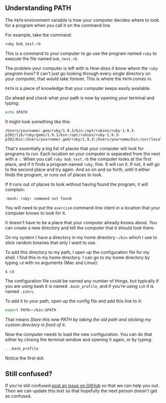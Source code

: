 ## Understanding PATH

The `PATH` environment variable is how your computer decides where to look for a program when you call it on the command line.

For example, take the command:

```bash
ruby bob_test.rb
```

This is a command to your computer to go use the program named `ruby` to execute the file named `bob_test.rb`.

The problem your computer is left with is _How does it know where the `ruby` program lives?_ It can't just go looking through every single directory on your computer, that would take forever. This is where the `PATH` comes in.

`PATH` is a piece of knowledge that your computer keeps easily available.

Go ahead and check what your path is now by opening your terminal and typing:

```bash
echo $PATH
```

It might look something like this:

```plain
/Users/yourname/.gem/ruby/1.9.3/bin:/opt/rubies/ruby-1.9.3-p392/lib/ruby/gems/1.9.1/bin:/opt/rubies/ruby-1.9.3-p392/bin:/Users/yourname/.gem/ruby/1.9.3:/Users/yourname/bin:/usr/local/bin:/usr/bin:/usr/local/share/npm/bin:/usr/local/go/bin:/Users/yourname/code/go/bin:/bin:/usr/sbin:/sbin:/usr/texbin
```

That's essentially a big list of places that your computer will look for programs to run. Each location on your computer is separated from the next with a `:`. When you call `ruby bob_test.rb` the computer looks at the first place, and if it finds a program named `ruby`, fine. It will run it. If not, it will go to the second place and try again. And so on and so forth, until it either finds the program, or runs out of places to look.

If it runs out of places to look without having found the program, it will complain:

```plain
-bash: ruby: command not found
```

You will need to put the `exercism` command-line client in a location that your computer knows to look for it.

It doesn't have to be a place that your computer already knows about. You can create a new directory and tell the computer that it should look there.

On my system I have a directory in my home directory `~/bin` which I use to stick random binaries that only I want to use.

To add this directory to my path, I open up the configuration file for my shell. I find this in my home directory. I can go to my home directory by typing `cd` with no arguments (Mac and Linux):

```bash
$ cd
```

The configuration file could be named any number of things, but typically if you are using bash it is named `.bash_profile`, and if you're using `zsh` it is named `.zshrc`.

To add it to your path, open up the config file and add this line to it:

```bash
export PATH=~/bin:$PATH
```

That means _Store this new PATH by taking the old path and sticking my custom directory in front of it_.

Now the computer needs to load the new configuration. You can do that either by closing the terminal window and opening it again, or by typing:

```bash
. .bash_profile
```

Notice the first dot.

## Still confused?

If you're still confused [post an issue on GitHub](https://github.com/exercism/exercism.io/issues) so that we can help you out. Then we can update this text so that hopefully the next person doesn't get as confused.
